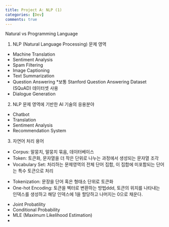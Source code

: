 ```yaml
---
title: Project A: NLP (1) 
categories: [Dev]
comments: true
---
```



Natural vs Programming Language

1. NLP (Natural Language Processing) 문제 영역
- Machine Translation
- Sentiment Analysis
- Spam Filtering
- Image Captioning
- Text Summarization
- Question Answering *보통 Stanford Question Answering Dataset (SQuAD) 데이터셋 사용
- Dialogue Generation


2. NLP 문제 영역에 기반한 AI 기술의 응용분야
- Chatbot
- Translation
- Sentiment Analysis
- Recommendation System

3. 자연어 처리 용어
- Corpus: 말뭉치, 말뭉치 묶음, 데이터베이스
- Token: 토큰화, 문자열을 더 작은 단위로 나누는 과정에서 생성되는 문자열 조각
- Vocabulary Set: 처리하는 문제영역의 전체 단어 집합, 이 집합에 미포함되는 단어는 <UNK> 특수 토큰으로 처리
* Tokenization: 문장을 단어 혹은 형태소 단위로 토큰화
* One-hot Encoding: 토큰을 벡터로 변환하는 방법ddd, 토큰의 위치를 나타내는 인덱스를 생성하고 해당 인덱스에 1을 할당하고 나머지는 0으로 채운다.


- Joint Probatility
- Conditional Probability
- MLE (Maximum Likelihood Estimation)
- 


